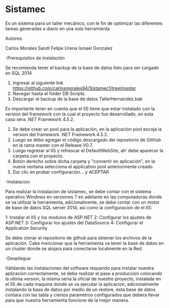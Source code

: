 # Sistamec

Es un sistema para un taller mecánico, con le fin de optimizar las diferentes tareas generadas a diario en una sola herramienta

Autores:

Carlos Morales Sandí
Felipe Urena
Ismael Gonzalez

-Prerequisitos de instalación

Se recomienda tener el backup de la base de datos listo para ser cargado en SQL 2014

1. Ingresar al siguiente link https://github.com/carlosmorales94/Sistamec1/tree/master
2. Navegar hasta el folder DB Scripts.
3. Descargar el backup de la base de datos TallerHernandez.bak

Es importante tener en cuenta que el IIS tiene que estar instalado con la version del framework con la cual el proyecto fue desarrollado, en esta caso sera .NET Framework 4.5.2.

1. Se debe crear un pool para la aplicación, en la aplicación pool escoja la version del framework .NET Framework 4.5.2.
2. Luego se debe agregar el código descargado del repositorio de GitHub en la rama master con el Release V0.7.
3. Luego regresar al IIS y refrescar el DefaultWebSite, ah’ debe aparecer la carpeta con el proyecto.
4. Botón derecho sobre dicha carpeta y "convertir en aplicación", en la nueva ventana selecciona el application pool anteriormente creado.
5. Dar clic en probar configuración... y ACEPTAR

-Instalacion

Para realizar la instalacion de sistamec, se debe contar con el sistema operativo Windows en versiones 7 en adelante en las computadoras donde se va utilizar la herramienta, adicionalmente, se debe contar con un motor de base de datos SQL server 2014, asi como la configuracion de el IIS:

1: Instalar el IIS y los modulos de ASP.NET
2: Configurar los ajustes de ASP.NET
3: Configurar los ajustes del DataSource
4: Configurar el Application Security

Se debe clonar el repositorio de github para obtener los archivos de la aplicación.
Cabe mencionar que la herramienta va tener la base de datos en un cluster donde se alojara para conectarse localmente en la Red.

-Despliegue

Validando las instalaciones del software requerido para instalar nuestra aplicacion correctamente, se debe realizar el pase a produccion colocando la ultima version, la misma seria la oficial de nuestro proyecto, instalada en el IIS de cada maquina donde se va ejecutar la aplicacion, adicionalmente instalando la base de datos por medio de un restore, esta base de datos contara con las tabla y ciertos parametros configurados que debera llevar para que nuestra herramienta funcione de la mejor manera. 
